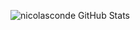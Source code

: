 ![nicolasconde GitHub Stats](https://github-readme-stats.vercel.app/api?username=aryclenio&show_icons=true)
